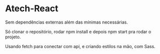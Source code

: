 # Atech-React

Sem dependências externas além das mínimas necessárias. 

Só clonar o repositório, rodar npm install e depois npm start pra rodar o projeto.

Usando fetch para conectar com api, e criando estilos na mão, com Sass. 

